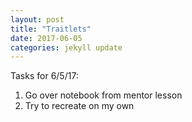 ```yaml
---
layout: post
title: "Traitlets"
date: 2017-06-05
categories: jekyll update
---
```


Tasks for 6/5/17:
1. Go over notebook from mentor lesson
2. Try to recreate on my own
